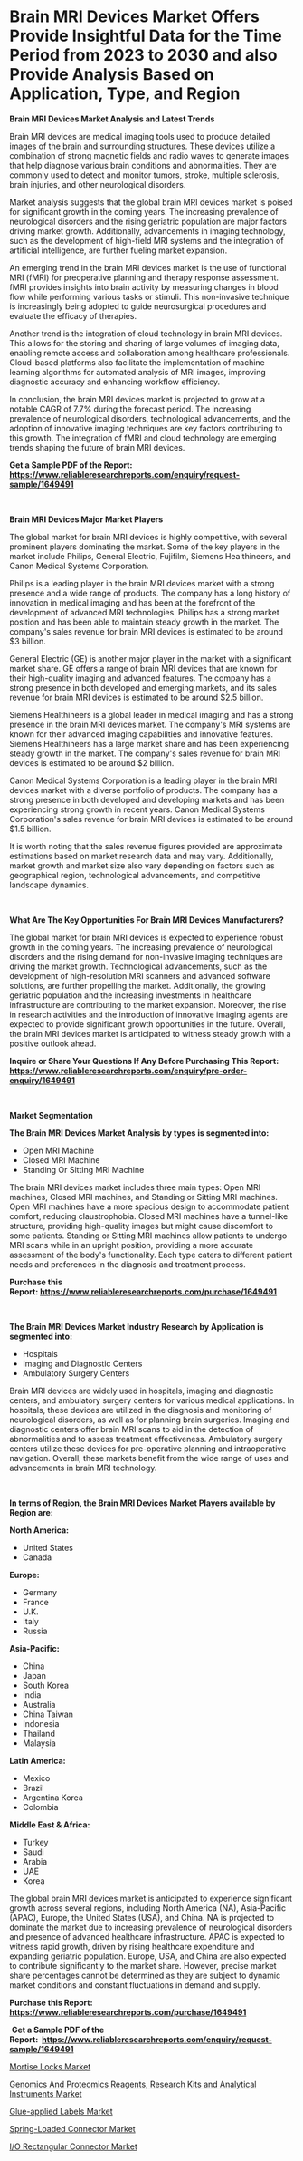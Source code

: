 <p><h1>Brain MRI Devices Market Offers Provide Insightful Data for the Time Period from 2023 to 2030 and also Provide Analysis Based on Application, Type, and Region</h1></p><p><strong>Brain MRI Devices Market Analysis and Latest Trends</strong></p>
<p><p>Brain MRI devices are medical imaging tools used to produce detailed images of the brain and surrounding structures. These devices utilize a combination of strong magnetic fields and radio waves to generate images that help diagnose various brain conditions and abnormalities. They are commonly used to detect and monitor tumors, stroke, multiple sclerosis, brain injuries, and other neurological disorders.</p><p>Market analysis suggests that the global brain MRI devices market is poised for significant growth in the coming years. The increasing prevalence of neurological disorders and the rising geriatric population are major factors driving market growth. Additionally, advancements in imaging technology, such as the development of high-field MRI systems and the integration of artificial intelligence, are further fueling market expansion.</p><p>An emerging trend in the brain MRI devices market is the use of functional MRI (fMRI) for preoperative planning and therapy response assessment. fMRI provides insights into brain activity by measuring changes in blood flow while performing various tasks or stimuli. This non-invasive technique is increasingly being adopted to guide neurosurgical procedures and evaluate the efficacy of therapies.</p><p>Another trend is the integration of cloud technology in brain MRI devices. This allows for the storing and sharing of large volumes of imaging data, enabling remote access and collaboration among healthcare professionals. Cloud-based platforms also facilitate the implementation of machine learning algorithms for automated analysis of MRI images, improving diagnostic accuracy and enhancing workflow efficiency.</p><p>In conclusion, the brain MRI devices market is projected to grow at a notable CAGR of 7.7% during the forecast period. The increasing prevalence of neurological disorders, technological advancements, and the adoption of innovative imaging techniques are key factors contributing to this growth. The integration of fMRI and cloud technology are emerging trends shaping the future of brain MRI devices.</p></p>
<p><strong>Get a Sample PDF of the Report:&nbsp; <a href="https://www.reliableresearchreports.com/enquiry/request-sample/1649491">https://www.reliableresearchreports.com/enquiry/request-sample/1649491</a></strong></p>
<p>&nbsp;</p>
<p><strong>Brain MRI Devices Major Market Players</strong></p>
<p><p>The global market for brain MRI devices is highly competitive, with several prominent players dominating the market. Some of the key players in the market include Philips, General Electric, Fujifilm, Siemens Healthineers, and Canon Medical Systems Corporation.</p><p>Philips is a leading player in the brain MRI devices market with a strong presence and a wide range of products. The company has a long history of innovation in medical imaging and has been at the forefront of the development of advanced MRI technologies. Philips has a strong market position and has been able to maintain steady growth in the market. The company's sales revenue for brain MRI devices is estimated to be around $3 billion.</p><p>General Electric (GE) is another major player in the market with a significant market share. GE offers a range of brain MRI devices that are known for their high-quality imaging and advanced features. The company has a strong presence in both developed and emerging markets, and its sales revenue for brain MRI devices is estimated to be around $2.5 billion.</p><p>Siemens Healthineers is a global leader in medical imaging and has a strong presence in the brain MRI devices market. The company's MRI systems are known for their advanced imaging capabilities and innovative features. Siemens Healthineers has a large market share and has been experiencing steady growth in the market. The company's sales revenue for brain MRI devices is estimated to be around $2 billion.</p><p>Canon Medical Systems Corporation is a leading player in the brain MRI devices market with a diverse portfolio of products. The company has a strong presence in both developed and developing markets and has been experiencing strong growth in recent years. Canon Medical Systems Corporation's sales revenue for brain MRI devices is estimated to be around $1.5 billion.</p><p>It is worth noting that the sales revenue figures provided are approximate estimations based on market research data and may vary. Additionally, market growth and market size also vary depending on factors such as geographical region, technological advancements, and competitive landscape dynamics.</p></p>
<p>&nbsp;</p>
<p><strong>What Are The Key Opportunities For Brain MRI Devices Manufacturers?</strong></p>
<p><p>The global market for brain MRI devices is expected to experience robust growth in the coming years. The increasing prevalence of neurological disorders and the rising demand for non-invasive imaging techniques are driving the market growth. Technological advancements, such as the development of high-resolution MRI scanners and advanced software solutions, are further propelling the market. Additionally, the growing geriatric population and the increasing investments in healthcare infrastructure are contributing to the market expansion. Moreover, the rise in research activities and the introduction of innovative imaging agents are expected to provide significant growth opportunities in the future. Overall, the brain MRI devices market is anticipated to witness steady growth with a positive outlook ahead.</p></p>
<p><strong>Inquire or Share Your Questions If Any Before Purchasing This Report: <a href="https://www.reliableresearchreports.com/enquiry/pre-order-enquiry/1649491">https://www.reliableresearchreports.com/enquiry/pre-order-enquiry/1649491</a></strong></p>
<p>&nbsp;</p>
<p><strong>Market Segmentation</strong></p>
<p><strong>The Brain MRI Devices Market Analysis by types is segmented into:</strong></p>
<p><ul><li>Open MRI Machine</li><li>Closed MRI Machine</li><li>Standing Or Sitting MRI Machine</li></ul></p>
<p><p>The brain MRI devices market includes three main types: Open MRI machines, Closed MRI machines, and Standing or Sitting MRI machines. Open MRI machines have a more spacious design to accommodate patient comfort, reducing claustrophobia. Closed MRI machines have a tunnel-like structure, providing high-quality images but might cause discomfort to some patients. Standing or Sitting MRI machines allow patients to undergo MRI scans while in an upright position, providing a more accurate assessment of the body's functionality. Each type caters to different patient needs and preferences in the diagnosis and treatment process.</p></p>
<p><strong>Purchase this Report:&nbsp;<a href="https://www.reliableresearchreports.com/purchase/1649491">https://www.reliableresearchreports.com/purchase/1649491</a></strong></p>
<p>&nbsp;</p>
<p><strong>The Brain MRI Devices Market Industry Research by Application is segmented into:</strong></p>
<p><ul><li>Hospitals</li><li>Imaging and Diagnostic Centers</li><li>Ambulatory Surgery Centers</li></ul></p>
<p><p>Brain MRI devices are widely used in hospitals, imaging and diagnostic centers, and ambulatory surgery centers for various medical applications. In hospitals, these devices are utilized in the diagnosis and monitoring of neurological disorders, as well as for planning brain surgeries. Imaging and diagnostic centers offer brain MRI scans to aid in the detection of abnormalities and to assess treatment effectiveness. Ambulatory surgery centers utilize these devices for pre-operative planning and intraoperative navigation. Overall, these markets benefit from the wide range of uses and advancements in brain MRI technology.</p></p>
<p>&nbsp;</p>
<p><strong>In terms of Region, the Brain MRI Devices Market Players available by Region are:</strong></p>
<p>
    <p> <strong> North America: </strong>
        <ul>
            <li>United States</li>
            <li>Canada</li>
        </ul>
        </p> 
    <p> <strong> Europe: </strong>
        <ul>
            <li>Germany</li>
            <li>France</li>
            <li>U.K.</li>
            <li>Italy</li>
            <li>Russia</li>
        </ul>
        </p> 
    <p> <strong> Asia-Pacific: </strong>
        <ul>
            <li>China</li>
            <li>Japan</li>
            <li>South Korea</li>
            <li>India</li>
            <li>Australia</li>
            <li>China Taiwan</li>
            <li>Indonesia</li>
            <li>Thailand</li>
            <li>Malaysia</li>
        </ul>
        </p> 
    <p> <strong> Latin America: </strong>
        <ul>
            <li>Mexico</li>
            <li>Brazil</li>
            <li>Argentina Korea</li>
            <li>Colombia</li>
        </ul>
        </p> 
    <p> <strong> Middle East & Africa: </strong>
        <ul>
            <li>Turkey</li>
            <li>Saudi</li>
            <li>Arabia</li>
            <li>UAE</li>
            <li>Korea</li>
        </ul>
    </p>
    </p>
<p><p>The global brain MRI devices market is anticipated to experience significant growth across several regions, including North America (NA), Asia-Pacific (APAC), Europe, the United States (USA), and China. NA is projected to dominate the market due to increasing prevalence of neurological disorders and presence of advanced healthcare infrastructure. APAC is expected to witness rapid growth, driven by rising healthcare expenditure and expanding geriatric population. Europe, USA, and China are also expected to contribute significantly to the market share. However, precise market share percentages cannot be determined as they are subject to dynamic market conditions and constant fluctuations in demand and supply.</p></p>
<p><strong>Purchase this Report: <a href="https://www.reliableresearchreports.com/purchase/1649491">https://www.reliableresearchreports.com/purchase/1649491</a></strong></p>
<p>&nbsp;<strong>Get a Sample PDF of the Report:&nbsp;&nbsp;<a href="https://www.reliableresearchreports.com/enquiry/request-sample/1649491">https://www.reliableresearchreports.com/enquiry/request-sample/1649491</a></strong></p>
<p><strong></strong></p>
<p><p><a href="https://www.linkedin.com/pulse/mortise-locks-market-challenges-opportunities-growth-drivers/">Mortise Locks Market</a></p><p><a href="https://medium.com/@aashish.reportprime2/genomics-and-proteomics-reagents-research-kits-and-analytical-instruments-market-analysis-and-sze-05b8f91ecd8c">Genomics And Proteomics Reagents, Research Kits and Analytical Instruments Market</a></p><p><a href="https://medium.com/@krish.reportprime/glue-applied-labels-market-comprehensive-assessment-by-type-application-and-geography-d4e0460ad90b">Glue-applied Labels Market</a></p><p><a href="https://github.com/deliacustodio40/Market-Research-Report-List-1/blob/main/spring-loaded-connector-market.md">Spring-Loaded Connector Market</a></p><p><a href="https://github.com/scarol104/Market-Research-Report-List-1/blob/main/io-rectangular-connector-market.md">I/O Rectangular Connector Market</a></p></p>